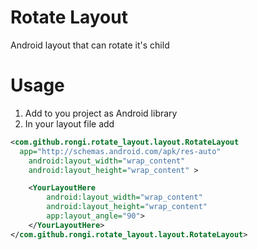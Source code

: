 Rotate Layout
=============

Android layout that can rotate it's child

Usage
=====

1. Add to you project as Android library
2. In your layout file add

```xml 
<com.github.rongi.rotate_layout.layout.RotateLayout
  app="http://schemas.android.com/apk/res-auto"
	android:layout_width="wrap_content"
	android:layout_height="wrap_content" >

	<YourLayoutHere
		android:layout_width="wrap_content"
		android:layout_height="wrap_content"
		app:layout_angle="90">
	</YourLayoutHere>
</com.github.rongi.rotate_layout.layout.RotateLayout>
```

